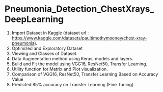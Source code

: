 # Pneumonia_Detection_ChestXrays_DeepLearning
  1. Import Dataset in Kaggle (dataset url : https://www.kaggle.com/datasets/paultimothymooney/chest-xray-pneumonia).
  2. Optimized and Exploratory Dataset
  3. Viewing and Classes of Dataset.
  4. Data Augmentation method using Keras, models and layers.
  5. Build and Fit the model using VGG16, ResNet50, Transfer Learning.
  6. Utility function for Metrix and Plot visualization.
  7. Comparison of VGG16, ResNet50, Transfer Learning Based on Accuracy Value
  8. Predicted 85% accuracy on Transfer Learning (Fine Tuning).
